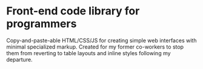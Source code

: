 Front-end code library for programmers
============

Copy-and-paste-able HTML/CSS/JS for creating simple web interfaces with minimal specialized markup. Created for my former co-workers to stop them from reverting to table layouts and inline styles following my departure. 